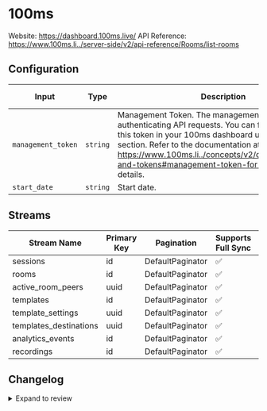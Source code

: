 # 100ms
Website: https://dashboard.100ms.live/
API Reference: https://www.100ms.li../server-side/v2/api-reference/Rooms/list-rooms

## Configuration

| Input | Type | Description | Default Value |
|-------|------|-------------|---------------|
| `management_token` | `string` | Management Token. The management token used for authenticating API requests. You can find or generate this token in your 100ms dashboard under the API section. Refer to the documentation at https://www.100ms.li../concepts/v2/concepts/security-and-tokens#management-token-for-rest-api for more details. |  |
| `start_date` | `string` | Start date.  |  |

## Streams
| Stream Name | Primary Key | Pagination | Supports Full Sync | Supports Incremental |
|-------------|-------------|------------|---------------------|----------------------|
| sessions | id | DefaultPaginator | ✅ |  ❌  |
| rooms | id | DefaultPaginator | ✅ |  ✅  |
| active_room_peers | uuid | DefaultPaginator | ✅ |  ❌  |
| templates | id | DefaultPaginator | ✅ |  ✅  |
| template_settings | uuid | DefaultPaginator | ✅ |  ❌  |
| templates_destinations | uuid | DefaultPaginator | ✅ |  ❌  |
| analytics_events | id | DefaultPaginator | ✅ |  ❌  |
| recordings | id | DefaultPaginator | ✅ |  ✅  |

## Changelog

<details>
  <summary>Expand to review</summary>

| Version          | Date              | Pull Request | Subject        |
|------------------|-------------------|--------------|----------------|
| 0.0.1 | 2025-04-08 | [57523](https://github.com/airbytehq/airbyte/pull/57523) | Initial release by [@btkcodedev](https://github.com/btkcodedev) via Connector Builder |

</details>

